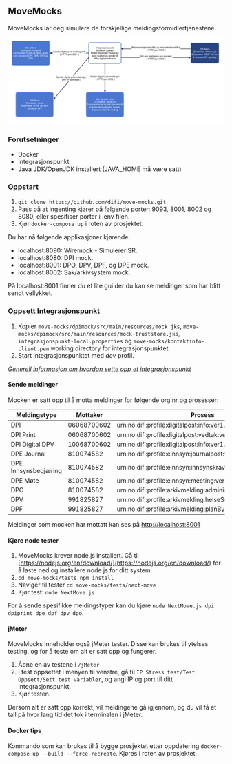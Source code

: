 ## MoveMocks

MoveMocks lar deg simulere de forskjellige meldingsformidlertjenestene.

![alt text](images/MockContainers.png "Container diagram")


### Forutsetninger

* Docker
* Integrasjonspunkt
* Java JDK/OpenJDK installert (JAVA_HOME må være satt)


### Oppstart

1. ``` git clone https://github.com/difi/move-mocks.git ```
2. Pass på at ingenting kjører på følgende porter: 9093, 8001, 8002 og 8080, eller spesifiser porter i .env filen.
3. Kjør ``` docker-compose up ``` i roten av prosjektet. 

Du har nå følgende applikasjoner kjørende:

* localhost:8090: Wiremock - Simulerer SR.
* localhost:8080: DPI mock.
* localhost:8001: DPO, DPV, DPF, og DPE mock.
* localhost:8002: Sak/arkivsystem mock.

På localhost:8001 finner du et lite gui der du kan se meldinger som har blitt sendt vellykket.


### Oppsett Integrasjonspunkt

1. Kopier ```move-mocks/dpimock/src/main/resources/mock.jks```, ```move-mocks/dpimock/src/main/resources/mock-truststore.jks```, ```integrasjonspunkt-local.properties``` og ```move-mocks/kontaktinfo-client.pem``` working directory for integrasjonspunktet.
2. Start integrasjonspunktet med *dev* profil.  

[*Generell informasjon om hvordan sette opp et integrasjonspunkt*](https://difi.github.io/felleslosninger/eformidling_download_ip.html)

#### Sende meldinger

Mocken er satt opp til å motta meldinger for følgende org nr og prosesser:

| Meldingstype         | Mottaker    | Prosess                                                     | Dokumenttype                                 |
|----------------------|-------------|-------------------------------------------------------------|----------------------------------------------|
| DPI                  | 06068700602 | urn:no:difi:profile:digitalpost:info:ver1.0                 | urn:no:difi:digitalpost:xsd:digital::digital |
| DPI Print            | 06068700602 | urn:no:difi:profile:digitalpost:vedtak:ver1.0               | urn:no:difi:digitalpost:xsd:fysisk::print    |
| DPI Digital DPV      | 10068700602 | urn:no:difi:profile:digitalpost:info:ver1.0	               | urn:no:difi:digitalpost:xsd:digital::digital_dpv |
| DPE Journal          | 810074582   | urn:no:difi:profile:einnsyn:journalpost:ver1.0              | urn:no:difi:einnsyn:xsd::publisering         |
| DPE Innsynsbegjæring | 810074582   | urn:no:difi:profile:einnsyn:innsynskrav:ver1.0              | urn:no:difi:einnsyn:xsd::innsynskrav         |
| DPE Møte             | 810074582   | urn:no:difi:profile:einnsyn:meeting:ver1.0                  | urn:no:difi:einnsyn:xsd::publisering         |
| DPO                  | 810074582   | urn:no:difi:profile:arkivmelding:administrasjon:ver1.0      | urn:no:difi:arkivmelding:xsd::arkivmelding   |
| DPV                  | 991825827   | urn:no:difi:profile:arkivmelding:helseSosialOgOmsorg:ver1.0 | urn:no:difi:arkivmelding:xsd::arkivmelding   |
| DPF                  | 991825827   | urn:no:difi:profile:arkivmelding:planByggOgGeodata:ver1.0   | urn:no:difi:arkivmelding:xsd::arkivmelding   |

Meldinger som mocken har mottatt kan ses på [http://localhost:8001](http://localhost:8001)


#### Kjøre node tester
1. MoveMocks krever node.js installert. Gå til [https://nodejs.org/en/download/](https://nodejs.org/en/download/) for å laste ned og installere node js for ditt system.
2. ```cd move-mocks/tests npm install``` 
3. Naviger til tester ```cd move-mocks/tests/next-move```
4. Kjør test: ```node NextMove.js```

For å sende spesifikke meldingstyper kan du kjøre ``` node NextMove.js dpi dpiprint dpe dpf dpv dpo ```.

#### jMeter

MoveMocks inneholder også jMeter tester. Disse kan brukes til ytelses testing, og for å teste om alt er satt opp og fungerer.
 
1. Åpne en av testene i ```/jMeter ```
2. I test oppsettet i menyen til venstre, gå til ```IP Stress test/Test Oppsett/Sett test variabler```, og angi IP og port til ditt Integrasjonspunkt.
3. Kjør testen.

Dersom alt er satt opp korrekt, vil meldingene gå igjennom, og du vil få et tall på hvor lang tid det tok i terminalen i jMeter. 

#### Docker tips

Kommando som kan brukes til å bygge prosjektet etter oppdatering ```docker-compose up --build --force-recreate```. Kjøres i roten av prosjektet.